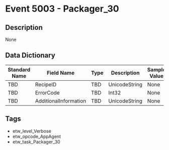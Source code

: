 # Event 5003 - Packager_30

## Description
None

## Data Dictionary
|Standard Name|Field Name|Type|Description|Sample Value|
|---|---|---|---|---|
|TBD|RecipeID|TBD|UnicodeString|None|None|
|TBD|ErrorCode|TBD|Int32|None|None|
|TBD|AdditionalInformation|TBD|UnicodeString|None|None|

## Tags
* etw_level_Verbose
* etw_opcode_AppAgent
* etw_task_Packager_30